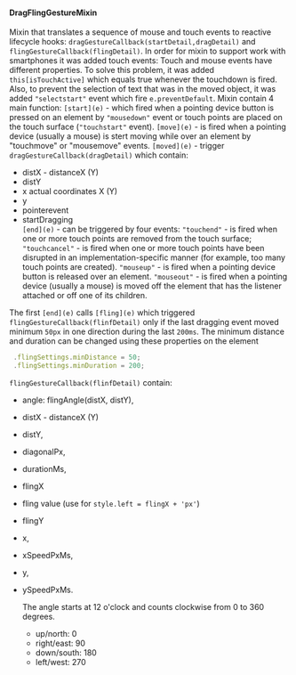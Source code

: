 #### DragFlingGestureMixin
 
  Mixin that translates a sequence of mouse and touch events to reactive lifecycle hooks:
  `dragGestureCallback(startDetail,dragDetail)` and `flingGestureCallback(flingDetail)`.
     In order for mixin to support work with smartphones it was added touch events:
     Touch and mouse events have different properties. To solve this problem, it was added `this[isTouchActive]`
 which equals true whenever the touchdown is fired.
   Also, to prevent the selection of text that was in the moved object, it was added `"selectstart"` event which fire `e.preventDefault`.
  Mixin contain 4 main function:
   `[start](e)` - which fired when a pointing device button is pressed on an element by `"mousedown"` event
             or touch points are placed on the touch surface (`"touchstart"` event).
    `[move](e)` -  is fired when a pointing device (usually a mouse) is stert moving while over an element by
            "touchmove" or "mousemove" events.
        `[moved](e)` - trigger `dragGestureCallback(dragDetail)` which contain:
* distX - distanceX (Y)
* distY
* x  actual coordinates X (Y)
* y
* pointerevent
* startDragging<br>
`[end](e)` - can be triggered by four events:
                `"touchend"` - is fired when one or more touch points are removed from the touch surface;
                `"touchcancel"` - is fired when one or more touch points have been disrupted in an implementation-specific manner (for example, too many touch points are created).
                `"mouseup"` - is fired when a pointing device button is released over an element.
                `"mouseout"` - is fired when a pointing device (usually a mouse) is moved off the element that has the listener attached or off one of its children.

The first `[end](e)` calls `[fling](e)` which triggered `flingGestureCallback(flinfDetail)` only if the last dragging event moved minimum `50px` in one direction during the last `200ms`.
   The minimum distance and duration can be changed using these properties on the element
   ```javascript
    .flingSettings.minDistance = 50;
    .flingSettings.minDuration = 200;
```
`flingGestureCallback(flinfDetail)` contain:
* angle: flingAngle(distX, distY),
* distX - distanceX (Y)
* distY,
* diagonalPx,
* durationMs,
* flingX  
* fling value (use for `style.left = flingX + 'px'`)
* flingY
* x,
* xSpeedPxMs,
*  y,
* ySpeedPxMs.<br>

  The angle starts at 12 o'clock and counts clockwise from 0 to 360 degrees.
  * up/north:     0
   * right/east:  90
   * down/south: 180
   * left/west:  270
